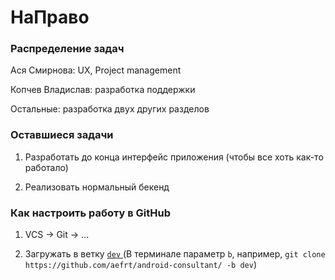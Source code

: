 # НаПраво

### Распределение задач

Ася Смирнова: UX, Project management

Копчев Владислав: разработка поддержки

Остальные: разработка двух других разделов 

### Оставшиеся задачи

1. Разработать до конца интерфейс приложения (чтобы все хоть как-то работало)

2. Реализовать нормальный бекенд

### Как настроить работу в GitHub

1. VCS -> Git -> ...

2. Загружать в ветку [`dev` ](https://github.com/aefrt/android-consultant/tree/dev) (В терминале параметр `b`, например, `git clone https://github.com/aefrt/android-consultant/ -b dev`)
